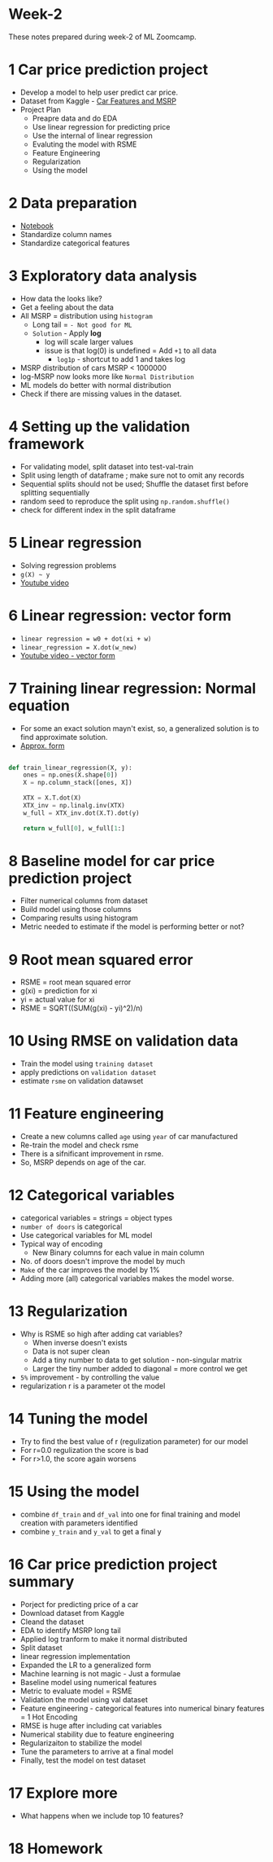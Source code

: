 # Week-2
These notes prepared during week-2 of ML Zoomcamp. 

# 1 Car price prediction project
- Develop a model to help user predict car price. 
- Dataset from Kaggle - [Car Features and MSRP](https://www.kaggle.com/datasets/CooperUnion/cardataset)
- Project Plan 
    - Preapre data and do EDA 
    - Use linear regression for predicting price
    - Use the internal of linear regression 
    - Evaluting the model with RSME 
    - Feature Engineering 
    - Regularization 
    - Using the model 

# 2 Data preparation
- [Notebook](../ipynb/02_car_price_prediction.ipynb)
- Standardize column names
- Standardize categorical features  

# 3 Exploratory data analysis
- How data the looks like?
- Get a feeling about the data
- All MSRP = distribution using `histogram`
    - Long tail = `- Not good for ML`
    - `Solution` - Apply **log**
        - log will scale larger values 
        - issue is that log(0) is undefined = Add `+1` to all data
            - `log1p` - shortcut to add 1 and takes log
- MSRP distribution of cars MSRP < 1000000
- log-MSRP now looks more like `Normal Distribution`
- ML models do better with normal distribution 
- Check if there are missing values in the dataset.


# 4 Setting up the validation framework
- For validating model, split dataset into test-val-train
- Split using length of dataframe ; make sure not to omit any records
- Sequential splits should not be used; Shuffle the dataset first before splitting sequentially
- random seed to reproduce the split using `np.random.shuffle()`
- check for different index in the split dataframe

# 5 Linear regression
- Solving regression problems
- `g(X) ~ y`
- [Youtube video](https://www.youtube.com/watch?v=Dn1eTQLsOdA&list=PL3MmuxUbc_hIhxl5Ji8t4O6lPAOpHaCLR&index=16)

# 6 Linear regression: vector form
- `linear regression = w0 + dot(xi + w)`
- `linear_regression = X.dot(w_new)`
- [Youtube video - vector form](https://www.youtube.com/watch?v=YkyevnYyAww&list=PL3MmuxUbc_hIhxl5Ji8t4O6lPAOpHaCLR&index=17)


# 7 Training linear regression: Normal equation
- For some an exact solution mayn't exist, so, a generalized solution is to find approximate solution.
-  [Approx. form](https://www.youtube.com/watch?v=hx6nak-Y11g&list=PL3MmuxUbc_hIhxl5Ji8t4O6lPAOpHaCLR&index=18)
```py

def train_linear_regression(X, y):
    ones = np.ones(X.shape[0])
    X = np.column_stack([ones, X])
    
    XTX = X.T.dot(X)
    XTX_inv = np.linalg.inv(XTX)
    w_full = XTX_inv.dot(X.T).dot(y)
    
    return w_full[0], w_full[1:]

```

# 8 Baseline model for car price prediction project
- Filter numerical columns from dataset
- Build model using those columns 
- Comparing results using histogram 
- Metric needed to estimate if the model is performing better or not?


# 9 Root mean squared error
- RSME = root mean squared error 
- g(xi) = prediction for xi
- yi = actual value for xi
- RSME = SQRT((SUM(g(xi) - yi)^2)/n)

# 10 Using RMSE on validation data
- Train the model using `training dataset`
- apply predictions on `validation dataset`
- estimate `rsme` on validation datawset

# 11 Feature engineering
- Create a new columns called `age` using `year` of car manufactured
- Re-train the model and check rsme
- There is a sifnificant improvement in rsme. 
- So, MSRP depends on age of the car.

# 12 Categorical variables
- categorical variables = strings = object types 
- `number of doors` is categorical 
- Use categorical variables for ML model 
- Typical way of encoding 
    - New Binary columns for each value in main column 
- No. of doors doesn't improve the model by much 
- `Make` of the car improves the model by 1%
- Adding more (all) categorical variables makes the model worse. 

# 13 Regularization
- Why is RSME so high after adding cat variables?
    - When inverse doesn't exists
    - Data is not super clean 
    - Add a tiny number to data to get solution - non-singular matrix
    - Larger the tiny  number added to diagonal = more control we get
- `5%` improvement - by controlling the value
- regularization r is a parameter ot the model 


# 14 Tuning the model
- Try to find the best value of r (regulization parameter) for our model
- For r=0.0 regulization the score is bad 
- For r>1.0, the score again worsens

# 15 Using the model
- combine `df_train` and `df_val` into one for final training and model creation with parameters identified
- combine `y_train` and `y_val` to get a final y


# 16 Car price prediction project summary
- Porject for predicting price of a car
- Download dataset from Kaggle 
- Cleand the dataset
- EDA to identify MSRP long tail
- Applied log tranform to make it normal distributed
- Split dataset 
- linear regression implementation 
- Expanded the LR to a generalized form 
- Machine learning is not magic - Just a formulae
- Baseline model using numerical features
- Metric to evaluate model = RSME 
- Validation the model using val dataset
- Feature engineering - categorical features into numerical binary features = 1 Hot Encoding
- RMSE is huge after including cat variables 
- Numerical stability due to feature engineering 
- Regularizaiton to stabilize the model 
- Tune the parameters to arrive at a final model 
- Finally, test the model on test dataset


# 17 Explore more
- What happens when we include top 10 features?


# 18 Homework
